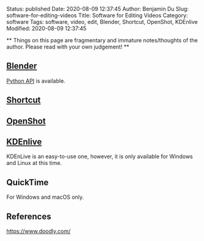 Status: published
Date: 2020-08-09 12:37:45
Author: Benjamin Du
Slug: software-for-editing-videos
Title: Software for Editing Videos
Category: software
Tags: software, video, edit, Blender, Shortcut, OpenShot, KDEnlive
Modified: 2020-08-09 12:37:45

**
Things on this page are fragmentary and immature notes/thoughts of the author.
Please read with your own judgement!
**

## [Blender](https://www.blender.org/)

[Python API](https://docs.blender.org/api/current/index.html)
is available.

## [Shortcut](https://www.shotcutapp.com/)

## [OpenShot](https://www.openshot.org/)

## [KDEnlive](https://kdenlive.org/en/)

KDEnLive is an easy-to-use one,
however, it is only available for Windows and Linux at this time.

## QuickTime

For Windows and macOS only.

## References 

https://www.doodly.com/